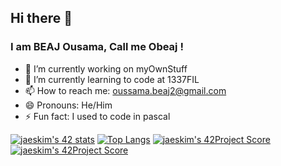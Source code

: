 ## Hi there 👋
### I am BEAJ Ousama, Call me Obeaj !

- 🔭 I’m currently working on myOwnStuff
- 🌱 I’m currently learning to code at 1337FIL
- 📫 How to reach me: oussama.beaj2@gmail.com
- 😄 Pronouns: He/Him
- ⚡ Fun fact: I used to code in pascal

[![jaeskim's 42 stats](https://badge42.herokuapp.com/api/stats/obeaj)](https://github.com/JaeSeoKim/badge42)
[![Top Langs](https://github-readme-stats.vercel.app/api/top-langs/?username=BEAJousama)](https://github.com/anuraghazra/github-readme-stats)
[![jaeskim's 42Project Score](https://badge42.herokuapp.com/api/project/obeaj/Philosophers)](https://github.com/JaeSeoKim/badge42)
[![jaeskim's 42Project Score](https://badge42.herokuapp.com/api/project/obeaj/push_swap)](https://github.com/JaeSeoKim/badge42)

